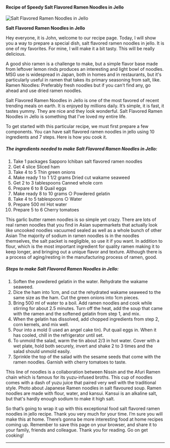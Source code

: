             

#### Recipe of Speedy Salt Flavored Ramen Noodles in Jello

![Salt Flavored Ramen Noodles in Jello](https://img-global.cpcdn.com/recipes/4577288652849152/751x532cq70/salt-flavored-ramen-noodles-in-jello-recipe-main-photo.jpg)

**Salt Flavored Ramen Noodles in Jello**

Hey everyone, it is John, welcome to our recipe page. Today, I will show you a way to prepare a special dish, salt flavored ramen noodles in jello. It is one of my favorites. For mine, I will make it a bit tasty. This will be really delicious.

A good shio ramen is a challenge to make, but a simple flavor base made from leftover lemon rinds produces an interesting and light bowl of noodles. MSG use is widespread in Japan, both in homes and in restaurants, but it's particularly useful in ramen that takes its primary seasoning from salt, like. Ramen Noodles: Preferably fresh noodles but if you can't find any, go ahead and use dried ramen noodles.

Salt Flavored Ramen Noodles in Jello is one of the most favored of recent trending meals on earth. It is enjoyed by millions daily. It’s simple, it is fast, it tastes yummy. They are nice and they look wonderful. Salt Flavored Ramen Noodles in Jello is something that I’ve loved my entire life.

To get started with this particular recipe, we must first prepare a few components. You can have salt flavored ramen noodles in jello using 10 ingredients and 7 steps. Here is how you cook it.

##### The ingredients needed to make Salt Flavored Ramen Noodles in Jello:

1.  Take 1 packages Sapporo Ichiban salt flavored ramen noodles
2.  Get 4 slice Sliced ham
3.  Take 4 to 5 Thin green onions
4.  Make ready 1 to 1 1/2 grams Dried cut wakame seaweed
5.  Get 2 to 3 tablespoons Canned whole corn
6.  Prepare 6 to 8 Quail eggs
7.  Make ready 8 to 10 grams ○ Powdered gelatin
8.  Take 4 to 5 tablespoons ○ Water
9.  Prepare 500 ml Hot water
10.  Prepare 5 to 6 Cherry tomatoes

This garlic butter ramen noodles is so simple yet crazy. There are lots of real ramen noodles that you find in Asian supermarkets that actually look like uncooked noodles vacuumed sealed as well as a whole bunch of other Asian The majority of sodium in ramen noodles is in the noodles themselves, the salt packet is negligible, so use it if you want. In addition to flour, which is the most important ingredient for quality ramen making it to keep longer, and bringing out a unique flavor and texture. Although there is a process of aging/resting in the manufacturing process of ramen, good.

##### Steps to make Salt Flavored Ramen Noodles in Jello:

1.  Soften the powdered gelatin in the water. Rehydrate the wakame seaweed.
2.  Dice the ham into 1cm, and cut the rehydrated wakame seaweed to the same size as the ham. Cut the green onions into 1cm pieces.
3.  Bring 500 ml of water to a boil. Add ramen noodles and cook while stirring for about 2.5 minutes. Turn off the heat, add the soup that came with the ramen and the softened gelatin from step 1, and mix.
4.  When the gelatin has dissolved, add chopped ingredients from step 2, corn kernels, and mix well.
5.  Pour into a mold (I used an angel cake tin). Put quail eggs in. When it has cooled, chill in the refrigerator until set.
6.  To unmold the salad, warm the tin about 2/3 in hot water. Cover with a wet plate, hold both securely, invert and shake 2 to 3 times and the salad should unmold easily.
7.  Sprinkle the top of the salad with the sesame seeds that come with the ramen noodles. Garnish with cherry tomatoes to taste.

This line of noodles is a collaboration between Nissin and the Afuri Ramen chain which is famous for its yuzu-infused broths. This cup of noodles comes with a dash of yuzu juice that paired very well with the traditional style. Photo about Japanese Ramen noodles in salt flavoured soup. Ramen noodles are made with flour, water, and kansui. Kansui is an alkaline salt, but that's hardly enough sodium to make it high salt.

So that’s going to wrap it up with this exceptional food salt flavored ramen noodles in jello recipe. Thank you very much for your time. I’m sure you will make this at home. There’s gonna be more interesting food at home recipes coming up. Remember to save this page on your browser, and share it to your family, friends and colleague. Thank you for reading. Go on get cooking!

* * *